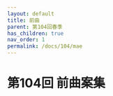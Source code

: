 ```yaml
---
layout: default
title: 前曲
parent: 第104回春季
has_children: true
nav_order: 1
permalink: /docs/104/mae
---
```



# 第104回 前曲案集